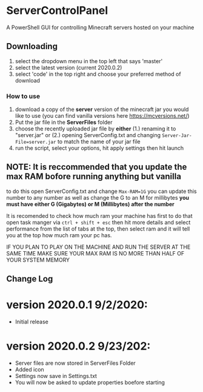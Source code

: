 # ServerControlPanel
A PowerShell GUI for controlling Minecraft servers hosted on your machine

## Downloading
1. select the dropdown menu in the top left that says 'master'
2. select the latest version (current 2020.0.2)
3. select 'code' in the top right and choose your preferred method of download

### How to use
1. download a copy of the **server** version of the minecraft jar you would like to use (you can find vanilla versions here https://mcversions.net/)
2. Put the jar file in the **ServerFiles** folder
3. choose the recently uploaded jar file by **either** (1.) renaming it to "server.jar" or (2.) opening ServerConfig.txt and changing `Server-Jar-File=server.jar` to match the name of your jar file
4. run the script, select your options, hit apply settings then hit launch


## NOTE: It is reccommended that you update the max RAM bofore running anything but vanilla
to do this open ServerConfig.txt and change `Max-RAM=1G` you can update this number to any number as well as change the G to an M for millibytes **you must have either G (Gigabytes) or M (Millibytes) after the number**

It is recomended to check how much ram your machine has first to do that open task manger via `ctrl + shift + esc` then hit more details and select performance from the list of tabs at the top, then select ram and it will tell you at the top how much ram your pc has.

IF YOU PLAN TO PLAY ON THE MACHINE AND RUN THE SERVER AT THE SAME TIME MAKE SURE YOUR MAX RAM IS NO MORE THAN HALF OF YOUR SYSTEM MEMORY


## Change Log
# version 2020.0.1 9/2/2020: 
- Initial release

# version 2020.0.2 9/23/202: 
- Server files are now stored in ServerFiles Folder 
- Added icon
- Settings now save in Settings.txt
- You will now be asked to update properties boefore starting
